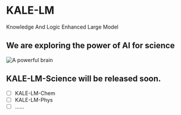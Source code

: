 # KALE-LM

Knowledge And Logic Enhanced Large Model

## We are exploring the power of AI for science

![A powerful brain](https://github.com/user-attachments/assets/bbebaa65-4953-4619-91a7-4c65ab9a186e)

## KALE-LM-Science will be released soon.

- [ ] KALE-LM-Chem
- [ ] KALE-LM-Phys
- [ ] ......
